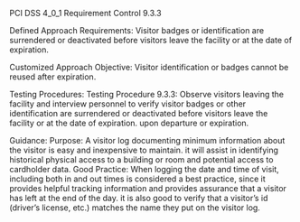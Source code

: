 PCI DSS 4_0_1 Requirement Control 9.3.3

Defined Approach Requirements:
Visitor badges or identification are surrendered or deactivated before visitors leave the facility or at the date of expiration.

Customized Approach Objective:
Visitor identification or badges cannot be reused after expiration.

Testing Procedures:
Testing Procedure 9.3.3: Observe visitors leaving the facility and interview personnel to verify visitor badges or other identification are surrendered or deactivated before visitors leave the facility or at the date of expiration. upon departure or expiration.

Guidance:
Purpose: A visitor log documenting minimum information about the visitor is easy and inexpensive to maintain. it will assist in identifying historical physical access to a building or room and potential access to cardholder data. Good Practice: When logging the date and time of visit, including both in and out times is considered a best practice, since it provides helpful tracking information and provides assurance that a visitor has left at the end of the day. it is also good to verify that a visitor’s id (driver’s license, etc.) matches the name they put on the visitor log.